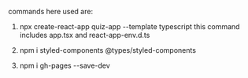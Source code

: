 commands here used are:

1.  npx create-react-app quiz-app --template typescript
    this command includes app.tsx and react-app-env.d.ts

2.  npm i styled-components @types/styled-components

2. npm i gh-pages --save-dev
